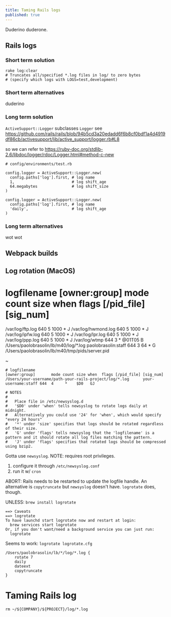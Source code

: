 ```yaml
---
title: Taming Rails logs
published: true
---
```


Duderino duderone.


## Rails logs

### Short term solution

```
rake log:clear
# Truncates all/specified *.log files in log/ to zero bytes
# (specify which logs with LOGS=test,development)
```

### Short term alternatives

duderino

### Long term solution

`ActiveSupport::Logger` subclasses `Logger`
see https://github.com/rails/rails/blob/94b5cd3a20edadd6f6b8cf0bdf1a4d4919df86cb/activesupport/lib/active_support/logger.rb#L8

so we can refer to
https://ruby-doc.org/stdlib-2.6/libdoc/logger/rdoc/Logger.html#method-c-new

```
# config/environments/test.rb

config.logger = ActiveSupport::Logger.new(
  config.paths['log'].first, # log name
  1,                         # log shift_age
  64.megabytes               # log shift_size
)

config.logger = ActiveSupport::Logger.new(
  config.paths['log'].first, # log name
  'daily',                   # log shift_age
)

```

### Long term alternatives

wot wot

## Webpack builds








## Log rotation (MacOS)

# logfilename                           [owner:group]           mode count size when   flags [/pid_file] [sig_num]
/var/log/ftp.log                                                640  5     1000 *      J
/var/log/hwmond.log                                             640  5     1000 *      J
/var/log/ipfw.log                                               640  5     1000 *      J
/var/log/lpr.log                                                640  5     1000 *      J
/var/log/ppp.log                                                640  5     1000 *      J
/var/log/wtmp                                                   644  3     *    @01T05 B
/Users/paolobrasolin/lb/m40/log/*.log   paolobrasolin:staff     644  3     64   *      G     /Users/paolobrasolin/lb/m40/tmp/pids/server.pid

~


```
# logfilename                                               [owner:group]       mode count size when  flags [/pid_file] [sig_num]
/Users/your-username/path-your-rails-project/log/*.log      your-username:staff 644  4     *    $D0   GJ

# NOTES
#
#   Place file in /etc/newsyslog.d
#   '$D0' under 'when' tells newsyslog to rotate logs daily at midnight.
#   Alternatively you could use '24' for 'when', which would specify "every 24 hours"
#   '*' under 'size' specifies that logs should be rotated regardless of their size.
#   'G' under 'flags' tells newsyslog that the 'logfilename' is a pattern and it should rotate all log files matching the pattern.
#   'J' under 'flags' specifies that rotated logs should be compressed using bzip2.

```

Gotta use `newsyslog`. 
NOTE: requires root privileges.

1. configure it through `/etc/newsyslog.conf`
2. run it w/ `cron`

ABORT: Rails needs to be restarted to update the logfile handle.
An alternative is `copytruncate` but `newsyslog` doesn't have.
`logrotate` does, though.

UNLESS: `brew install logrotate`

```
==> Caveats
==> logrotate
To have launchd start logrotate now and restart at login:
  brew services start logrotate
Or, if you don't want/need a background service you can just run:
  logrotate
```


Seems to work: `logrotate logrotate.cfg`

```
/Users/paolobrasolin/lb/*/log/*.log {
    rotate 7
    daily
    dateext
    copytruncate
}
```


#
























# Taming Rails log


`rm ~/${COMPANY}/${PROJECT}/log/*.log`







